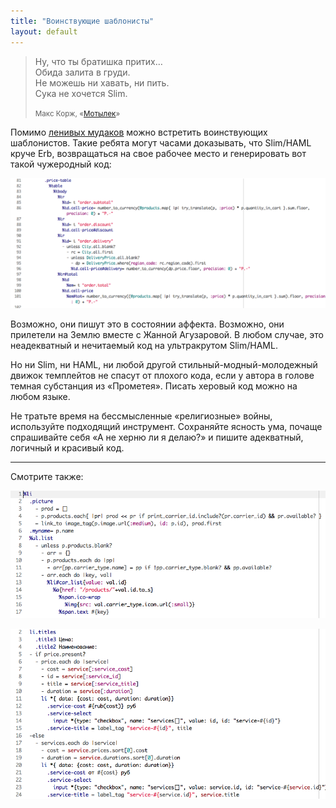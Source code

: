 ```yaml
---
title: "Воинствующие шаблонисты"
layout: default
---
```


<blockquote class="pull-right">
  <p>
    Ну, что ты братишка притих…<br />
    Обида залита в груди.<br />
    Не можешь ни хавать, ни пить.<br />
    Сука не хочется Slim.
  </p>
  <small>
    Макс Корж, «<a href="https://www.youtube.com/watch?v=sdnbZkKvVDY">Мотылек</a>»
  </small>
</blockquote>

Помимо [ленивых мудаков](/posts/not-a-designer.html) можно встретить воинствующих шаблонистов. Такие ребята могут часами доказывать, что Slim/HAML круче Erb, возвращаться на свое рабочее место и генерировать вот такой чужеродный код:

![Ужасный HAML 2](../assets/haml-example-2.png)

Возможно, они пишут это в состоянии аффекта. Возможно, они прилетели на Землю вместе с Жанной Агузаровой. В любом случае, это неадекватный и нечитаемый код на ультракрутом Slim/HAML.

Но ни Slim, ни HAML, ни любой другой стильный-модный-молодежный движок темплейтов не спасут от плохого кода, если у автора в голове темная субстанция из «Прометея». Писать херовый код можно на любом языке.

Не тратьте время на бессмысленные «религиозные» войны, используйте подходящий инструмент. Сохраняйте ясность ума, почаще спрашивайте себя «А не херню ли я делаю?» и пишите адекватный, логичный и красивый код.

--------------------------------

Смотрите также:

![Ужасный HAML](../assets/haml-example-1.png)

![Ужасный Slim](../assets/slim-example-1.png)
